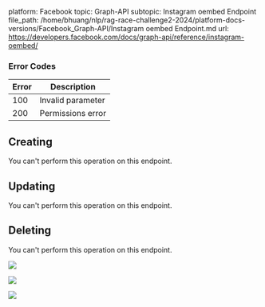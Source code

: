 platform: Facebook
topic: Graph-API
subtopic: Instagram oembed Endpoint
file_path: /home/bhuang/nlp/rag-race-challenge2-2024/platform-docs-versions/Facebook_Graph-API/Instagram oembed Endpoint.md
url: https://developers.facebook.com/docs/graph-api/reference/instagram-oembed/

### Error Codes

| Error | Description |
| --- | --- |
| 100 | Invalid parameter |
| 200 | Permissions error |

## Creating

You can't perform this operation on this endpoint.

## Updating

You can't perform this operation on this endpoint.

## Deleting

You can't perform this operation on this endpoint.

![](https://www.facebook.com/tr?id=675141479195042&ev=PageView&noscript=1)

![](https://www.facebook.com/tr?id=574561515946252&ev=PageView&noscript=1)

![](https://www.facebook.com/tr?id=1754628768090156&ev=PageView&noscript=1)